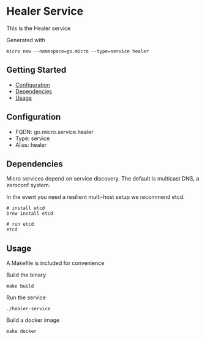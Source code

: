 # Healer Service

This is the Healer service

Generated with

```
micro new --namespace=go.micro --type=service healer
```

## Getting Started

- [Configuration](#configuration)
- [Dependencies](#dependencies)
- [Usage](#usage)

## Configuration

- FQDN: go.micro.service.healer
- Type: service
- Alias: healer

## Dependencies

Micro services depend on service discovery. The default is multicast DNS, a zeroconf system.

In the event you need a resilient multi-host setup we recommend etcd.

```
# install etcd
brew install etcd

# run etcd
etcd
```

## Usage

A Makefile is included for convenience

Build the binary

```
make build
```

Run the service
```
./healer-service
```

Build a docker image
```
make docker
```